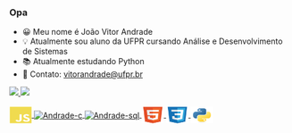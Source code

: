### Opa


- 😀 Meu nome é João Vitor Andrade
- 💡 Atualmente sou aluno da UFPR cursando Análise e Desenvolvimento de Sistemas
- 📚 Atualmente estudando Python
- 📱 Contato: vitorandrade@ufpr.br

<div align="left">
  <a href="https://github.com/joao-andrade18">
  <img height="180em" src="https://github-readme-stats.vercel.app/api?username=joao-andrade18&show_icons=false&theme=react&include_all_commits=true&count_private=true"/>
  <img height="180em" src="https://github-readme-stats.vercel.app/api/top-langs/?username=joao-andrade18&layout=compact&langs_count=7&theme=react"/>
</div>

  
<div style="display: inline_block"><br>
  <img align="center" alt="Andrade-Js" height="30" width="40" src="https://raw.githubusercontent.com/devicons/devicon/master/icons/javascript/javascript-plain.svg">
  <img align="center" alt="Andrade-c" height="30" width="40" src="https://cdn.jsdelivr.net/gh/devicons/devicon/icons/c/c-original.svg">
  <img align="center" alt="Andrade-sql" height="30" width="40" src="https://cdn.jsdelivr.net/gh/devicons/devicon/icons/mysql/mysql-original.svg">
  <img align="center" alt="Andrade-HTML" height="30" width="40" src="https://raw.githubusercontent.com/devicons/devicon/master/icons/html5/html5-original.svg">
  <img align="center" alt="Andrade-CSS" height="30" width="40" src="https://raw.githubusercontent.com/devicons/devicon/master/icons/css3/css3-original.svg">
  <img align="center" alt="Andrade-Python" height="30" width="40" src="https://raw.githubusercontent.com/devicons/devicon/master/icons/python/python-original.svg">
</div>
